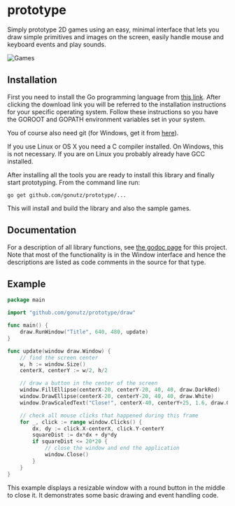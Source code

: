 prototype
=========

Simply prototype 2D games using an easy, minimal interface that lets you draw simple primitives and images on the screen, easily handle mouse and keyboard events and play sounds.

![Games](https://github.com/gonutz/prototype/blob/master/samples/screenshots/games.png)

Installation
------------

First you need to install the Go programming language from [this link](https://golang.org/dl/). After clicking the download link you will be referred to the installation instructions for your specific operating system. Follow these instructions so you have the GOROOT and GOPATH environment variables set in your system.

You of course also need git (for Windows, get it from [here](https://git-scm.com/downloads)).

If you use Linux or OS X you need a C compiler installed. On Windows, this is not necessary. If you are on Linux you probably already have GCC installed.

After installing all the tools you are ready to install this library and finally start prototyping. From the command line run:

	go get github.com/gonutz/prototype/...

This will install and build the library and also the sample games.

Documentation
-------------

For a description of all library functions, see [the godoc page](http://godoc.org/github.com/gonutz/prototype/draw) for this project. Note that most of the functionality is in the Window interface and hence the descriptions are listed as code comments in the source for that type.

Example
-------

```Go
package main

import "github.com/gonutz/prototype/draw"

func main() {
	draw.RunWindow("Title", 640, 480, update)
}

func update(window draw.Window) {
	// find the screen center
	w, h := window.Size()
	centerX, centerY := w/2, h/2

	// draw a button in the center of the screen
	window.FillEllipse(centerX-20, centerY-20, 40, 40, draw.DarkRed)
	window.DrawEllipse(centerX-20, centerY-20, 40, 40, draw.White)
	window.DrawScaledText("Close!", centerX-40, centerY+25, 1.6, draw.Green)

	// check all mouse clicks that happened during this frame
	for _, click := range window.Clicks() {
		dx, dy := click.X-centerX, click.Y-centerY
		squareDist := dx*dx + dy*dy
		if squareDist <= 20*20 {
			// close the window and end the application
			window.Close()
		}
	}
}
```
	
This example displays a resizable window with a round button in the middle to close it. It demonstrates some basic drawing and event handling code.